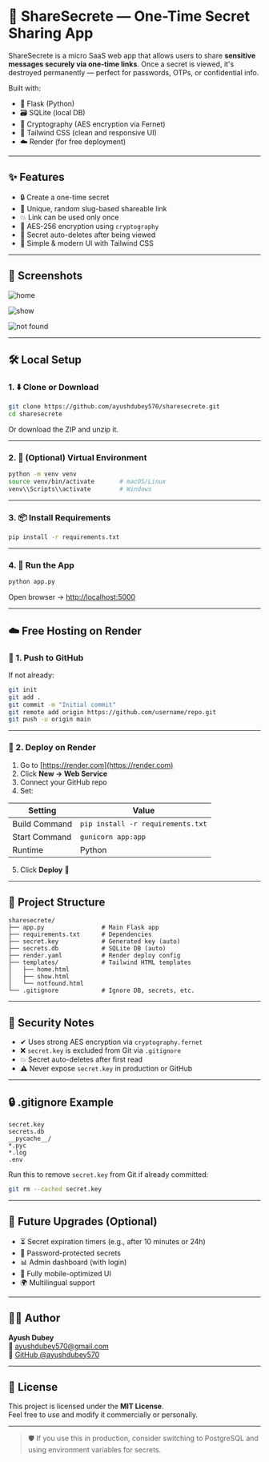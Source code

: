 # 🔐 ShareSecrete — One-Time Secret Sharing App

ShareSecrete is a micro SaaS web app that allows users to share **sensitive messages securely via one-time links**. Once a secret is viewed, it's destroyed permanently — perfect for passwords, OTPs, or confidential info.

Built with:
- 🐍 Flask (Python)
- 🗃️ SQLite (local DB)
- 🔐 Cryptography (AES encryption via Fernet)
- 🎨 Tailwind CSS (clean and responsive UI)
- ☁️ Render (for free deployment)

---

## ✨ Features

- 🔒 Create a one-time secret
- 🔗 Unique, random slug-based shareable link
- 💥 Link can be used only once
- 🔐 AES-256 encryption using `cryptography`
- 🧹 Secret auto-deletes after being viewed
- 🌈 Simple & modern UI with Tailwind CSS

---

## 📸 Screenshots


![home](https://github.com/user-attachments/assets/d8f88a51-7882-4515-baca-78dbe5a81682) 

![show](https://github.com/user-attachments/assets/82b2f889-0fce-47cb-abfe-1d697d473f5c) 

![not found](https://github.com/user-attachments/assets/8b941a66-b5fb-4ac3-bcb0-3bd4039f89dc) 

---

## 🛠 Local Setup

### 1. ⬇️ Clone or Download

```bash
git clone https://github.com/ayushdubey570/sharesecrete.git
cd sharesecrete
```

Or download the ZIP and unzip it.

---

### 2. 🐍 (Optional) Virtual Environment

```bash
python -m venv venv
source venv/bin/activate       # macOS/Linux
venv\\Scripts\\activate        # Windows
```

---

### 3. 📦 Install Requirements

```bash
pip install -r requirements.txt
```

---

### 4. 🚀 Run the App

```bash
python app.py
```

Open browser → [http://localhost:5000](http://localhost:5000)

---

## ☁️ Free Hosting on Render

### 🔧 1. Push to GitHub

If not already:

```bash
git init
git add .
git commit -m "Initial commit"
git remote add origin https://github.com/username/repo.git
git push -u origin main
```

---

### 🔧 2. Deploy on Render

1. Go to [https://render.com](https://render.com)
2. Click **New → Web Service**
3. Connect your GitHub repo
4. Set:

| Setting          | Value                          |
|------------------|--------------------------------|
| Build Command    | `pip install -r requirements.txt` |
| Start Command    | `gunicorn app:app`             |
| Runtime          | Python                         |

5. Click **Deploy** 🎉

---

## 📁 Project Structure

```
sharesecrete/
├── app.py                # Main Flask app
├── requirements.txt      # Dependencies
├── secret.key            # Generated key (auto)
├── secrets.db            # SQLite DB (auto)
├── render.yaml           # Render deploy config
├── templates/            # Tailwind HTML templates
│   ├── home.html
│   ├── show.html
│   └── notfound.html
└── .gitignore            # Ignore DB, secrets, etc.
```

---

## 🧾 Security Notes

- ✔ Uses strong AES encryption via `cryptography.fernet`
- ❌ `secret.key` is excluded from Git via `.gitignore`
- 💥 Secret auto-deletes after first read
- ⚠ Never expose `secret.key` in production or GitHub

---

## 🔒 .gitignore Example

```gitignore
secret.key
secrets.db
__pycache__/
*.pyc
*.log
.env
```

Run this to remove `secret.key` from Git if already committed:

```bash
git rm --cached secret.key
```

---

## 🧠 Future Upgrades (Optional)

- ⏳ Secret expiration timers (e.g., after 10 minutes or 24h)
- 🔐 Password-protected secrets
- 📊 Admin dashboard (with login)
- 📱 Fully mobile-optimized UI
- 🌍 Multilingual support

---

## 👨‍💻 Author

**Ayush Dubey**  
📧 ayushdubey570@gmail.com  
🔗 [GitHub @ayushdubey570](https://github.com/ayushdubey570)

---

## 📜 License

This project is licensed under the **MIT License**.  
Feel free to use and modify it commercially or personally.

---

> 🛡 If you use this in production, consider switching to PostgreSQL and using environment variables for secrets.
